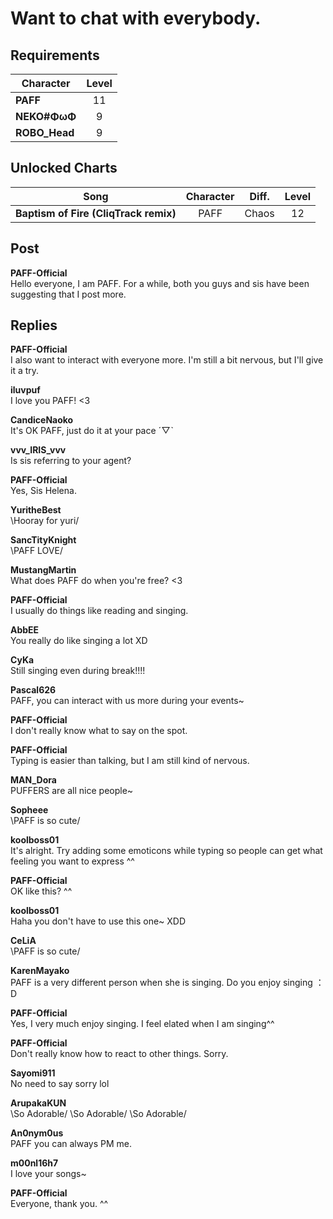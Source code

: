 # Want to chat with everybody.
## Requirements
|  Character  |Level|
|-------------|:---:|
|**PAFF**     | 11  |
|**NEKO#ΦωΦ** |  9  |
|**ROBO_Head**|  9  |

## Unlocked Charts
|                Song                 |Character|Diff.|Level|
|-------------------------------------|:-------:|:---:|:---:|
|**Baptism of Fire (CliqTrack remix)**|  PAFF   |Chaos| 12  |

## Post
**PAFF-Official**<br>
Hello everyone, I am PAFF. For a while, both you guys and sis have been suggesting that I post more. 



## Replies
**PAFF-Official**<br>
I also want to interact with everyone more. I'm still a bit nervous, but I'll give it a try.

**iluvpuf**<br>
I love you PAFF! <3

**CandiceNaoko**<br>
It's OK PAFF, just do it at your pace ˊ▽ˋ

**vvv_IRIS_vvv**<br>
Is sis referring to your agent?

**PAFF-Official**<br>
Yes, Sis Helena. 

**YuritheBest**<br>
\\Hooray for yuri/

**SancTityKnight**<br>
\\PAFF LOVE/

**MustangMartin**<br>
What does PAFF do when you're free? <3

**PAFF-Official**<br>
I usually do things like reading and singing. 

**AbbEE**<br>
You really do like singing a lot XD

**CyKa**<br>
Still singing even during break!!!!

**Pascal626**<br>
PAFF, you can interact with us more during your events\~

**PAFF-Official**<br>
I don't really know what to say on the spot.

**PAFF-Official**<br>
Typing is easier than talking, but I am still kind of nervous. 

**MAN_Dora**<br>
PUFFERS are all nice people\~

**Sopheee**<br>
\\PAFF is so cute/

**koolboss01**<br>
It's alright. Try adding some emoticons while typing so people can get what feeling you want to express ^^

**PAFF-Official**<br>
OK like this? ^^

**koolboss01**<br>
Haha you don't have to use this one\~ XDD

**CeLiA**<br>
\\PAFF is so cute/

**KarenMayako**<br>
PAFF is a very different person when she is singing. Do you enjoy singing ： D

**PAFF-Official**<br>
Yes, I very much enjoy singing. I feel elated when I am singing^^

**PAFF-Official**<br>
Don't really know how to react to other things. Sorry.

**Sayomi911**<br>
No need to say sorry lol

**ArupakaKUN**<br>
\\So Adorable/ \\So Adorable/ \\So Adorable/

**An0nym0us**<br>
PAFF you can always PM me.

**m00nl16h7**<br>
I love your songs\~

**PAFF-Official**<br>
Everyone, thank you. ^^

